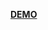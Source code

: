 [**DEMO**](https://canvas-every-day.web.app/20210217) </br>

<!-- [**CodePen**]() </br>
[**CodeSandbox**]() </br> -->
